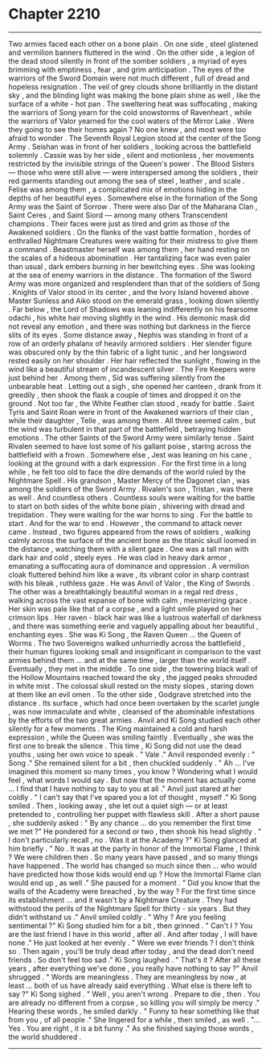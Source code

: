 
# Chapter 2210


---

Two armies faced each other on a bone plain .
On one side , steel glistened and vermilion banners fluttered in the wind . On the other side , a legion of the dead stood silently in front of the somber soldiers , a myriad of eyes brimming with emptiness , fear , and grim anticipation .
The eyes of the warriors of the Sword Domain were not much different , full of dread and hopeless resignation .
The veil of grey clouds shone brilliantly in the distant sky , and the blinding light was making the bone plain shine as well , like the surface of a white - hot pan . The sweltering heat was suffocating , making the warriors of Song yearn for the cold snowstorms of Ravenheart , while the warriors of Valor yearned for the cool waters of the Mirror Lake .
Were they going to see their homes again ?
No one knew , and most were too afraid to wonder .
The Seventh Royal Legion stood at the center of the Song Army . Seishan was in front of her soldiers , looking across the battlefield solemnly .
Cassie was by her side , silent and motionless , her movements restricted by the invisible strings of the Queen's power .
The Blood Sisters — those who were still alive — were interspersed among the soldiers , their red garments standing out among the sea of steel , leather , and scale . Felise was among them , a complicated mix of emotions hiding in the depths of her beautiful eyes .
Somewhere else in the formation of the Song Army was the Saint of Sorrow . There were also Dar of the Maharana Clan , Saint Ceres , and Saint Siord — among many others Transcendent champions . Their faces were just as tired and grim as those of the Awakened soldiers .
On the flanks of the vast battle formation , hordes of enthralled Nightmare Creatures were waiting for their mistress to give them a command . Beastmaster herself was among them , her hand resting on the scales of a hideous abomination . Her tantalizing face was even paler than usual , dark embers burning in her bewitching eyes .
She was looking at the sea of enemy warriors in the distance .
The formation of the Sword Army was more organized and resplendent than that of the soldiers of Song . Knights of Valor stood in its center , and the Ivory Island hovered above .
Master Sunless and Aiko stood on the emerald grass , looking down silently .
Far below , the Lord of Shadows was leaning indifferently on his fearsome odachi , his white hair moving slightly in the wind . His demonic mask did not reveal any emotion , and there was nothing but darkness in the fierce slits of its eyes .
Some distance away , Nephis was standing in front of a row of an orderly phalanx of heavily armored soldiers . Her slender figure was obscured only by the thin fabric of a light tunic , and her longsword rested easily on her shoulder . Her hair reflected the sunlight , flowing in the wind like a beautiful stream of incandescent silver .
The Fire Keepers were just behind her . Among them , Sid was suffering silently from the unbearable heat . Letting out a sigh , she opened her canteen , drank from it greedily , then shook the flask a couple of times and dropped it on the ground .
Not too far , the White Feather clan stood , ready for battle . Saint Tyris and Saint Roan were in front of the Awakened warriors of their clan , while their daughter , Telle , was among them . All three seemed calm , but the wind was turbulent in that part of the battlefield , betraying hidden emotions .
The other Saints of the Sword Army were similarly tense . Saint Rivalen seemed to have lost some of his gallant poise , staring across the battlefield with a frown . Somewhere else , Jest was leaning on his cane , looking at the ground with a dark expression .
For the first time in a long while , he felt too old to face the dire demands of the world ruled by the Nightmare Spell .
His grandson , Master Mercy of the Dagonet clan , was among the soldiers of the Sword Army . Rivalen's son , Tristan , was there as well .
And countless others .
Countless souls were waiting for the battle to start on both sides of the white bone plain , shivering with dread and trepidation .
They were waiting for the war horns to sing . For the battle to start .
And for the war to end .
However , the command to attack never came .
Instead , two figures appeared from the rows of soldiers , walking calmly across the surface of the ancient bone as the titanic skull loomed in the distance , watching them with a silent gaze .
One was a tall man with dark hair and cold , steely eyes . He was clad in heavy dark armor , emanating a suffocating aura of dominance and oppression . A vermilion cloak fluttered behind him like a wave , its vibrant color in sharp contrast with his bleak , ruthless gaze .
He was Anvil of Valor , the King of Swords .
The other was a breathtakingly beautiful woman in a regal red dress , walking across the vast expanse of bone with calm , mesmerizing grace . Her skin was pale like that of a corpse , and a light smile played on her crimson lips . Her raven - black hair was like a lustrous waterfall of darkness , and there was something eerie and vaguely appalling about her beautiful , enchanting eyes .
She was Ki Song , the Raven Queen ... the Queen of Worms .
The two Sovereigns walked unhurriedly across the battlefield , their human figures looking small and insignificant in comparison to the vast armies behind them ... and at the same time , larger than the world itself .
Eventually , they met in the middle .
To one side , the towering black wall of the Hollow Mountains reached toward the sky , the jagged peaks shrouded in white mist . The colossal skull rested on the misty slopes , staring down at them like an evil omen .
To the other side , Godgrave stretched into the distance . Its surface , which had once been overtaken by the scarlet jungle , was now immaculate and white , cleansed of the abominable infestations by the efforts of the two great armies .
Anvil and Ki Song studied each other silently for a few moments . The King maintained a cold and harsh expression , while the Queen was smiling faintly .
Eventually , she was the first one to break the silence . This time , Ki Song did not use the dead youths , using her own voice to speak .
" Vale ."
Anvil responded evenly :
" Song ."
She remained silent for a bit , then chuckled suddenly .
" Ah ... I've imagined this moment so many times , you know ? Wondering what I would feel , what words I would say . But now that the moment has actually come ... I find that I have nothing to say to you at all ."
Anvil just stared at her coldly .
" I can't say that I've spared you a lot of thought , myself ."
Ki Song smiled .
Then , looking away , she let out a quiet sigh — or at least pretended to , controlling her puppet with flawless skill .
After a short pause , she suddenly asked :
" By any chance ... do you remember the first time we met ?"
He pondered for a second or two , then shook his head slightly .
" I don't particularly recall , no . Was it at the Academy ?"
Ki Song glanced at him briefly .
" No . It was at the party in honor of the Immortal Flame , I think ? We were children then . So many years have passed , and so many things have happened . The world has changed so much since then ... who would have predicted how those kids would end up ? How the Immortal Flame clan would end up , as well ."
She paused for a moment .
" Did you know that the walls of the Academy were breached , by the way ? For the first time since its establishment ... and it wasn't by a Nightmare Creature . They had withstood the perils of the Nightmare Spell for thirty - six years . But they didn't withstand us ."
Anvil smiled coldly .
" Why ? Are you feeling sentimental ?"
Ki Song studied him for a bit , then grinned .
" Can't I ? You are the last friend I have in this world , after all . And after today , I will have none ."
He just looked at her evenly .
" Were we ever friends ? I don't think so . Then again , you'll be truly dead after today , and the dead don't need friends . So don't feel too sad ."
Ki Song laughed .
" That's it ? After all these years , after everything we've done , you really have nothing to say ?"
Anvil shrugged .
" Words are meaningless . They are meaningless by now , at least ... both of us have already said everything . What else is there left to say ?"
Ki Song sighed .
" Well , you aren't wrong . Prepare to die , then . You are already no different from a corpse , so killing you will simply be mercy ."
Hearing these words , he smiled darkly .
" Funny to hear something like that from you , of all people ."
She lingered for a while , then smiled , as well .
"... Yes . You are right , it is a bit funny ."
As she finished saying those words , the world shuddered .

---

